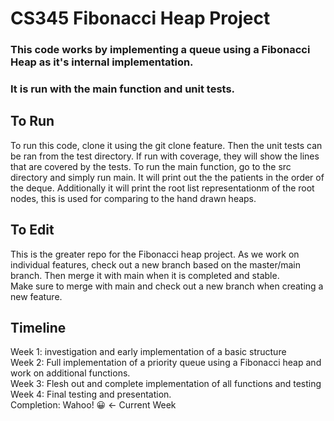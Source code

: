# CS345 Fibonacci Heap Project 
### This code works by implementing a queue using a Fibonacci Heap as it's internal implementation.  
### It is run with the main function and unit tests. 
## To Run
To run this code, clone it using the git clone feature. Then the unit tests can be ran from the test directory. If run with coverage, they will show the lines that are covered by the tests. To run the main function, go to the src directory and simply run main. It will print out the the patients in the order of the deque. Additionally it will print the root list representationm of the root nodes, this is used for comparing to the hand drawn heaps.

## To Edit 
This is the greater repo for the Fibonacci heap project. As we work on individual features, check out a new branch based on the master/main branch. Then merge it with main when it is completed and stable.  
Make sure to merge with main and check out a new branch when creating a new feature.   

## Timeline    
Week 1: investigation and early implementation of a basic structure    
Week 2: Full implementation of a priority queue using a Fibonacci heap and work on additional functions.     
Week 3: Flesh out and complete implementation of all functions and testing           
Week 4: Final testing and presentation.  
Completion: Wahoo! :grinning: <- Current Week        
